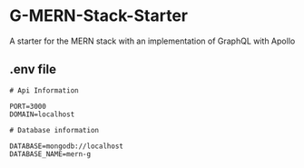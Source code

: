 # G-MERN-Stack-Starter

A starter for the MERN stack with an implementation of GraphQL with Apollo

## .env file

```
# Api Information

PORT=3000
DOMAIN=localhost

# Database information

DATABASE=mongodb://localhost
DATABASE_NAME=mern-g
```
